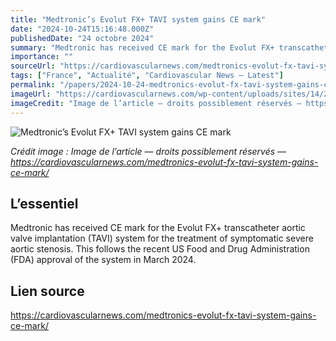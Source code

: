 ```yaml
---
title: "Medtronic’s Evolut FX+ TAVI system gains CE mark"
date: "2024-10-24T15:16:48.000Z"
publishedDate: "24 octobre 2024"
summary: "Medtronic has received CE mark for the Evolut FX+ transcatheter aortic valve implantation (TAVI) system for the treatment of symptomatic severe aortic stenosis. This follows the recent US Food and Drug Administration (FDA) approval of the system in March 2024."
importance: ""
sourceUrl: "https://cardiovascularnews.com/medtronics-evolut-fx-tavi-system-gains-ce-mark/"
tags: ["France", "Actualité", "Cardiovascular News — Latest"]
permalink: "/papers/2024-10-24-medtronics-evolut-fx-tavi-system-gains-ce-mark"
imageUrl: "https://cardiovascularnews.com/wp-content/uploads/sites/14/2024/03/Medtronic_EV_FX__23_Profile_A-scaled.jpg"
imageCredit: "Image de l’article — droits possiblement réservés — https://cardiovascularnews.com/medtronics-evolut-fx-tavi-system-gains-ce-mark/"
---
```


![Medtronic’s Evolut FX+ TAVI system gains CE mark](https://cardiovascularnews.com/wp-content/uploads/sites/14/2024/03/Medtronic_EV_FX__23_Profile_A-scaled.jpg)

*Crédit image : Image de l’article — droits possiblement réservés — https://cardiovascularnews.com/medtronics-evolut-fx-tavi-system-gains-ce-mark/*

## L’essentiel

Medtronic has received CE mark for the Evolut FX+ transcatheter aortic valve implantation (TAVI) system for the treatment of symptomatic severe aortic stenosis. This follows the recent US Food and Drug Administration (FDA) approval of the system in March 2024.

## Lien source

https://cardiovascularnews.com/medtronics-evolut-fx-tavi-system-gains-ce-mark/
